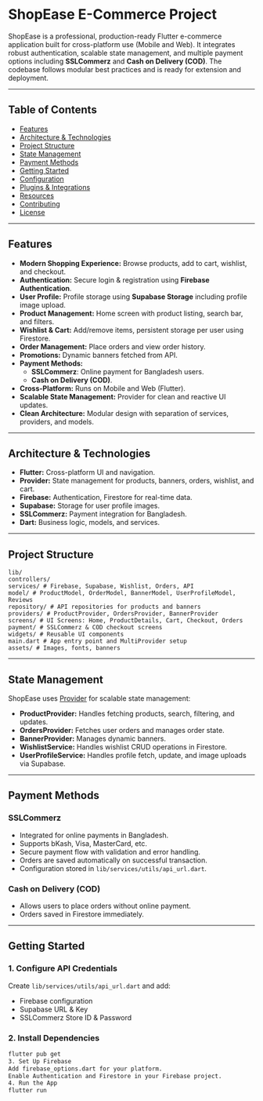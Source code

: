 # ShopEase E-Commerce Project

ShopEase is a professional, production-ready Flutter e-commerce application built for cross-platform use (Mobile and Web). It integrates robust authentication, scalable state management, and multiple payment options including **SSLCommerz** and **Cash on Delivery (COD)**. The codebase follows modular best practices and is ready for extension and deployment.

---

## Table of Contents

- [Features](#features)
- [Architecture & Technologies](#architecture--technologies)
- [Project Structure](#project-structure)
- [State Management](#state-management)
- [Payment Methods](#payment-methods)
- [Getting Started](#getting-started)
- [Configuration](#configuration)
- [Plugins & Integrations](#plugins--integrations)
- [Resources](#resources)
- [Contributing](#contributing)
- [License](#license)

---

## Features

- **Modern Shopping Experience:** Browse products, add to cart, wishlist, and checkout.
- **Authentication:** Secure login & registration using **Firebase Authentication**.
- **User Profile:** Profile storage using **Supabase Storage** including profile image upload.
- **Product Management:** Home screen with product listing, search bar, and filters.
- **Wishlist & Cart:** Add/remove items, persistent storage per user using Firestore.
- **Order Management:** Place orders and view order history.
- **Promotions:** Dynamic banners fetched from API.
- **Payment Methods:**
  - **SSLCommerz**: Online payment for Bangladesh users.
  - **Cash on Delivery (COD)**.
- **Cross-Platform:** Runs on Mobile and Web (Flutter).
- **Scalable State Management:** Provider for clean and reactive UI updates.
- **Clean Architecture:** Modular design with separation of services, providers, and models.

---

## Architecture & Technologies

- **Flutter:** Cross-platform UI and navigation.
- **Provider:** State management for products, banners, orders, wishlist, and cart.
- **Firebase:** Authentication, Firestore for real-time data.
- **Supabase:** Storage for user profile images.
- **SSLCommerz:** Payment integration for Bangladesh.
- **Dart:** Business logic, models, and services.

---

## Project Structure
```
lib/
controllers/
services/ # Firebase, Supabase, Wishlist, Orders, API
model/ # ProductModel, OrderModel, BannerModel, UserProfileModel, Reviews
repository/ # API repositories for products and banners
providers/ # ProductProvider, OrdersProvider, BannerProvider
screens/ # UI Screens: Home, ProductDetails, Cart, Checkout, Orders
payment/ # SSLCommerz & COD checkout screens
widgets/ # Reusable UI components
main.dart # App entry point and MultiProvider setup
assets/ # Images, fonts, banners
```

---

## State Management

ShopEase uses [Provider](https://pub.dev/packages/provider) for scalable state management:

- **ProductProvider:** Handles fetching products, search, filtering, and updates.
- **OrdersProvider:** Fetches user orders and manages order state.
- **BannerProvider:** Manages dynamic banners.
- **WishlistService:** Handles wishlist CRUD operations in Firestore.
- **UserProfileService:** Handles profile fetch, update, and image uploads via Supabase.

---

## Payment Methods

### SSLCommerz

- Integrated for online payments in Bangladesh.
- Supports bKash, Visa, MasterCard, etc.
- Secure payment flow with validation and error handling.
- Orders are saved automatically on successful transaction.
- Configuration stored in `lib/services/utils/api_url.dart`.

### Cash on Delivery (COD)

- Allows users to place orders without online payment.
- Orders saved in Firestore immediately.

---

## Getting Started

### 1. Configure API Credentials

Create `lib/services/utils/api_url.dart` and add:

- Firebase configuration
- Supabase URL & Key
- SSLCommerz Store ID & Password

### 2. Install Dependencies

```bash
flutter pub get
3. Set Up Firebase
Add firebase_options.dart for your platform.
Enable Authentication and Firestore in your Firebase project.
4. Run the App
flutter run


